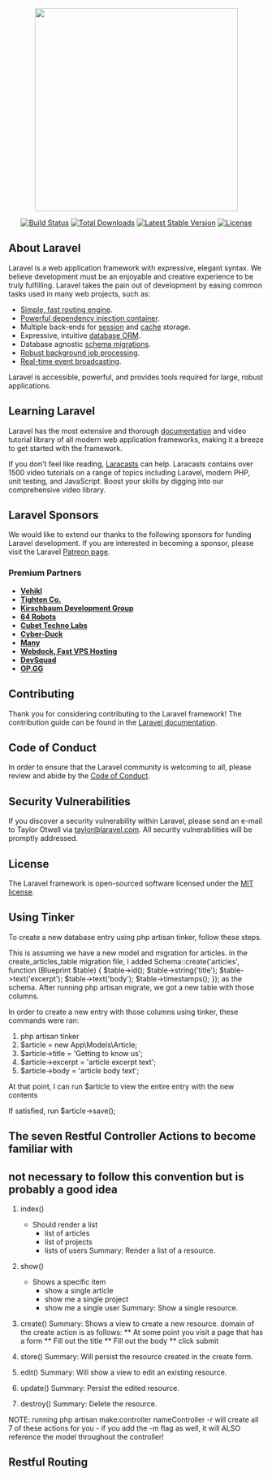 <p align="center"><a href="https://laravel.com" target="_blank"><img src="https://raw.githubusercontent.com/laravel/art/master/logo-lockup/5%20SVG/2%20CMYK/1%20Full%20Color/laravel-logolockup-cmyk-red.svg" width="400"></a></p>

<p align="center">
<a href="https://travis-ci.org/laravel/framework"><img src="https://travis-ci.org/laravel/framework.svg" alt="Build Status"></a>
<a href="https://packagist.org/packages/laravel/framework"><img src="https://poser.pugx.org/laravel/framework/d/total.svg" alt="Total Downloads"></a>
<a href="https://packagist.org/packages/laravel/framework"><img src="https://poser.pugx.org/laravel/framework/v/stable.svg" alt="Latest Stable Version"></a>
<a href="https://packagist.org/packages/laravel/framework"><img src="https://poser.pugx.org/laravel/framework/license.svg" alt="License"></a>
</p>

## About Laravel

Laravel is a web application framework with expressive, elegant syntax. We believe development must be an enjoyable and creative experience to be truly fulfilling. Laravel takes the pain out of development by easing common tasks used in many web projects, such as:

- [Simple, fast routing engine](https://laravel.com/docs/routing).
- [Powerful dependency injection container](https://laravel.com/docs/container).
- Multiple back-ends for [session](https://laravel.com/docs/session) and [cache](https://laravel.com/docs/cache) storage.
- Expressive, intuitive [database ORM](https://laravel.com/docs/eloquent).
- Database agnostic [schema migrations](https://laravel.com/docs/migrations).
- [Robust background job processing](https://laravel.com/docs/queues).
- [Real-time event broadcasting](https://laravel.com/docs/broadcasting).

Laravel is accessible, powerful, and provides tools required for large, robust applications.

## Learning Laravel

Laravel has the most extensive and thorough [documentation](https://laravel.com/docs) and video tutorial library of all modern web application frameworks, making it a breeze to get started with the framework.

If you don't feel like reading, [Laracasts](https://laracasts.com) can help. Laracasts contains over 1500 video tutorials on a range of topics including Laravel, modern PHP, unit testing, and JavaScript. Boost your skills by digging into our comprehensive video library.

## Laravel Sponsors

We would like to extend our thanks to the following sponsors for funding Laravel development. If you are interested in becoming a sponsor, please visit the Laravel [Patreon page](https://patreon.com/taylorotwell).

### Premium Partners

- **[Vehikl](https://vehikl.com/)**
- **[Tighten Co.](https://tighten.co)**
- **[Kirschbaum Development Group](https://kirschbaumdevelopment.com)**
- **[64 Robots](https://64robots.com)**
- **[Cubet Techno Labs](https://cubettech.com)**
- **[Cyber-Duck](https://cyber-duck.co.uk)**
- **[Many](https://www.many.co.uk)**
- **[Webdock, Fast VPS Hosting](https://www.webdock.io/en)**
- **[DevSquad](https://devsquad.com)**
- **[OP.GG](https://op.gg)**

## Contributing

Thank you for considering contributing to the Laravel framework! The contribution guide can be found in the [Laravel documentation](https://laravel.com/docs/contributions).

## Code of Conduct

In order to ensure that the Laravel community is welcoming to all, please review and abide by the [Code of Conduct](https://laravel.com/docs/contributions#code-of-conduct).

## Security Vulnerabilities

If you discover a security vulnerability within Laravel, please send an e-mail to Taylor Otwell via [taylor@laravel.com](mailto:taylor@laravel.com). All security vulnerabilities will be promptly addressed.

## License

The Laravel framework is open-sourced software licensed under the [MIT license](https://opensource.org/licenses/MIT).


## Using Tinker

To create a new database entry using php artisan tinker, follow these steps.

This is assuming we have a new model and migration for articles. in the create_articles_table migration file, I added 
        Schema::create('articles', function (Blueprint $table) {
            $table->id();
            $table->string('title');
            $table->text('excerpt');
            $table->text('body');
            $table->timestamps();
        });
as the schema. After running php artisan migrate, we got a new table with those columns.

In order to create a new entry with those columns using tinker, these commands were ran:
1. php artisan tinker
2. $article = new App\Models\Article;
3. $article->title = 'Getting to know us';
4. $article->excerpt = 'article excerpt text';
5. $article->body = 'article body text';

At that point, I can run $article to view the entire entry with the new contents

If satisfied, run $article->save();



## The seven Restful Controller Actions to become familiar with
## not necessary to follow this convention but is probably a good idea

1. index()
    - Should render a list
        - list of articles
        - list of projects
        - lists of users
    Summary: Render a list of a resource.

2. show()
    - Shows a specific item
        - show a single article
        - show me a single project
        - show me a single user
    Summary: Show a single resource.

3. create()
    Summary: Shows a view to create a new resource.
         domain of the create action is as follows:
            ** At some point you visit a page that has a form
            ** Fill out the title
            ** Fill out the body
            ** click submit

4. store()
    Summary: Will persist the resource created in the create form.

5. edit()
    Summary: Will show a view to edit an existing resource. 

6. update()
    Summary: Persist the edited resource. 

7. destroy()
    Summary: Delete the resource. 


NOTE: running php artisan make:controller nameController -r will create all 7 of these actions for you
    - if you add the -m flag as well, it will ALSO reference the model throughout the controller!

## Restful Routing
